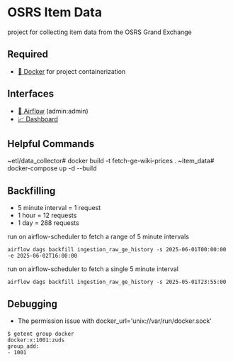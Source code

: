 # OSRS Item Data
project for collecting item data from the OSRS Grand Exchange

## Required
- [🐳 Docker](https://www.docker.com/) for project containerization

## Interfaces
- [📅 Airflow](http://localhost:8080/home) (admin:admin)
- [📈 Dashboard](http://localhost:8050)

## Helpful Commands
~etl/data_collector# docker build -t fetch-ge-wiki-prices .
~item_data# docker-compose up -d --build

## Backfilling
- 5 minute interval = 1 request
- 1 hour = 12 requests
- 1 day = 288 requests

run on airflow-scheduler to fetch a range of 5 minute intervals
```
airflow dags backfill ingestion_raw_ge_history -s 2025-06-01T00:00:00 -e 2025-06-02T16:00:00
```

run on airflow-scheduler to fetch a single 5 minute interval
```
airflow dags backfill ingestion_raw_ge_history -s 2025-05-01T23:55:00
```

## Debugging
- The permission issue with docker_url='unix://var/run/docker.sock'
```
$ getent group docker
docker:x:1001:zuds
group_add:
- 1001
```